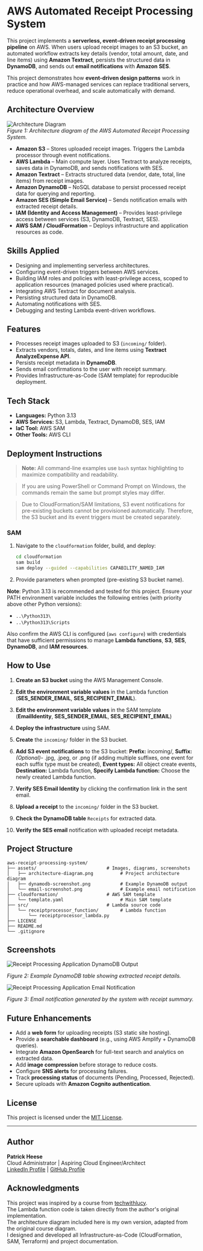 # AWS Automated Receipt Processing System
This project implements a **serverless, event-driven receipt processing pipeline** on AWS. When users upload receipt images to an S3 bucket, an automated workflow extracts key details (vendor, total amount, date, and line items) using **Amazon Textract**, persists the structured data in **DynamoDB**, and sends out **email notifications** with **Amazon SES**.

This project demonstrates how **event-driven design patterns** work in practice and how AWS-managed services can replace traditional servers, reduce operational overhead, and scale automatically with demand.

## Architecture Overview
![Architecture Diagram](assets/architecture-diagram.png)  
*Figure 1: Architecture diagram of the AWS Automated Receipt Processing System.*

- **Amazon S3** – Stores uploaded receipt images. Triggers the Lambda processor through event notifications.  
- **AWS Lambda** – Main compute layer. Uses Textract to analyze receipts, saves data in DynamoDB, and sends notifications with SES.  
- **Amazon Textract** – Extracts structured data (vendor, date, total, line items) from receipt images.  
- **Amazon DynamoDB** – NoSQL database to persist processed receipt data for querying and reporting.  
- **Amazon SES (Simple Email Service)** – Sends notification emails with extracted receipt details.  
- **IAM (Identity and Access Management)** – Provides least-privilege access between services (S3, DynamoDB, Textract, SES).  
- **AWS SAM / CloudFormation** – Deploys infrastructure and application resources as code.  

## Skills Applied
- Designing and implementing serverless architectures.    
- Configuring event-driven triggers between AWS services.  
- Building IAM roles and policies with least-privilege access, scoped to application resources (managed policies used where practical).  
- Integrating AWS Textract for document analysis.  
- Persisting structured data in DynamoDB.  
- Automating notifications with SES.  
- Debugging and testing Lambda event-driven workflows.  

## Features
- Processes receipt images uploaded to S3 (`incoming/` folder).  
- Extracts vendors, totals, dates, and line items using **Textract AnalyzeExpense API**.  
- Persists receipt metadata in **DynamoDB**.  
- Sends email confirmations to the user with receipt summary.  
- Provides Infrastructure-as-Code (SAM template) for reproducible deployment.  
 
## Tech Stack
- **Languages:** Python 3.13
- **AWS Services:** S3, Lambda, Textract, DynamoDB, SES, IAM
- **IaC Tool:** AWS SAM
- **Other Tools:** AWS CLI

## Deployment Instructions
> **Note:** All command-line examples use `bash` syntax highlighting to maximize compatibility and readability. 

> If you are using PowerShell or Command Prompt on Windows, the commands remain the same but prompt styles may differ.

> Due to CloudFormation/SAM limitations, S3 event notifications for pre-existing buckets cannot be provisioned automatically. Therefore, the S3 bucket and its event triggers must be created separately.

### **SAM**
1. Navigate to the `cloudformation` folder, build, and deploy:  

   ```bash
   cd cloudformation
   sam build
   sam deploy --guided --capabilities CAPABILITY_NAMED_IAM
   ```
2. Provide parameters when prompted (pre-existing S3 bucket name).

**Note**: Python 3.13 is recommended and tested for this project. Ensure your PATH environment variable includes the following entries (with priority above other Python versions):
- `..\Python313\`
- `..\Python313\Scripts`  

Also confirm the AWS CLI is configured (`aws configure`) with credentials that have sufficient permissions to manage **Lambda functions**, **S3**, **SES**, **DynamoDB**, and **IAM resources**.

## How to Use
1. **Create an S3 bucket** using the AWS Management Console.  

2. **Edit the environment variable values** in the Lambda function (**SES_SENDER_EMAIL**, **SES_RECIPIENT_EMAIL**).

3. **Edit the environment variable values** in the SAM template (**EmailIdentity**, **SES_SENDER_EMAIL**, **SES_RECIPIENT_EMAIL**)

4. **Deploy the infrastructure** using SAM.

5. **Create** the `incoming/` folder in the S3 bucket.

6. **Add S3 event notifications** to the S3 bucket: **Prefix:** incoming/, **Suffix:** *(Optional)*- .jpg, .jpeg, or .png (if adding multiple suffixes, one event for each suffix type must be created), **Event types:** All object create events, **Destination:** Lambda function, **Specify Lambda function:** Choose the newly created Lambda function.

7. **Verify SES Email Identity** by clicking the confirmation link in the sent email.

8. **Upload a receipt** to the `incoming/` folder in the S3 bucket.

9. **Check the DynamoDB table** `Receipts` for extracted data.

10. **Verify the SES email** notification with uploaded receipt metadata.

## Project Structure
```plaintext
aws-receipt-processing-system/
├── assets/                          # Images, diagrams, screenshots
│   ├── architecture-diagram.png          # Project architecture diagram
│   ├── dynamodb-screenshot.png           # Example DynamoDB output
│   └── email-screenshot.png              # Example email notification
├── cloudformation/                  # AWS SAM template
│   └── template.yaml                     # Main SAM template
├── src/                             # Lambda source code
│   └── receiptprocessor_function/        # Lambda function
│       └── receiptprocessor_lambda.py
├── LICENSE
├── README.md
└── .gitignore
```  

## Screenshots
![Receipt Processing Application DynamoDB Output](assets/dynamodb-screenshot.png)

*Figure 2: Example DynamoDB table showing extracted receipt details.*  

![Receipt Processing Application Email Notification](assets/email-screenshot.png)

*Figure 3: Email notification generated by the system with receipt summary.*  

## Future Enhancements
- Add a **web form** for uploading receipts (S3 static site hosting).  
- Provide a **searchable dashboard** (e.g., using AWS Amplify + DynamoDB queries).  
- Integrate **Amazon OpenSearch** for full-text search and analytics on extracted data.  
- Add **image compression** before storage to reduce costs.  
- Configure **SNS alerts** for processing failures.  
- Track **processing status** of documents (Pending, Processed, Rejected).  
- Secure uploads with **Amazon Cognito authentication**.  

## License
This project is licensed under the [MIT License](LICENSE).

---

## Author
**Patrick Heese**  
Cloud Administrator | Aspiring Cloud Engineer/Architect  
[LinkedIn Profile](https://www.linkedin.com/in/patrick-heese/) | [GitHub Profile](https://github.com/patrick-heese)

## Acknowledgments
This project was inspired by a course from [techwithlucy](https://github.com/techwithlucy).  
The Lambda function code is taken directly from the author's original implementation.  
The architecture diagram included here is my own version, adapted from the original course diagram.  
I designed and developed all Infrastructure-as-Code (CloudFormation, SAM, Terraform) and project documentation.  
